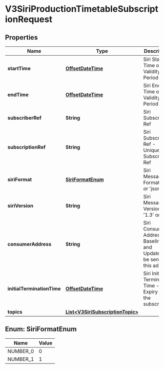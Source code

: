 
# V3SiriProductionTimetableSubscriptionRequest

## Properties
Name | Type | Description | Notes
------------ | ------------- | ------------- | -------------
**startTime** | [**OffsetDateTime**](OffsetDateTime.md) | Siri Start Time of the Validity Period | 
**endTime** | [**OffsetDateTime**](OffsetDateTime.md) | Siri End Time of the Validity Period | 
**subscriberRef** | **String** | Siri Subscriber Ref | 
**subscriptionRef** | **String** | Siri Subscription Ref - Unique to a Subscriber Ref | 
**siriFormat** | [**SiriFormatEnum**](#SiriFormatEnum) | Siri Message Format &#39;xml&#39; or &#39;json&#39; | 
**siriVersion** | **String** | Siri Message Version &#39;1.3&#39; or &#39;2.0&#39; | 
**consumerAddress** | **String** | Siri Consumer Address - Baseline and Updates will be sent to this address | 
**initialTerminationTime** | [**OffsetDateTime**](OffsetDateTime.md) | Siri Initial Termination Time - Expiry of the subscription | 
**topics** | [**List&lt;V3SiriSubscriptionTopic&gt;**](V3SiriSubscriptionTopic.md) |  | 


<a name="SiriFormatEnum"></a>
## Enum: SiriFormatEnum
Name | Value
---- | -----
NUMBER_0 | 0
NUMBER_1 | 1



